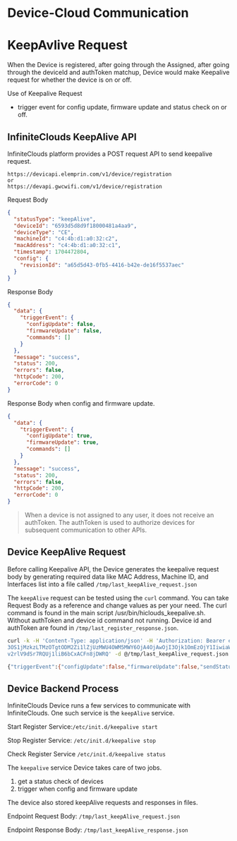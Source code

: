 # Device-Cloud Communication
# KeepAvlive Request

When the Device is registered, after going through the Assigned, after going through the deviceId and authToken matchup, Device would make Keepalive request for whether the device is on or off. 

Use of Keepalive Request

- trigger event for config update, firmware update and status check on or off.

## InfiniteClouds KeepAlive API

InfiniteClouds platform provides a POST request API to send keepalive request.

```HTTP
https://devicapi.elemprin.com/v1/device/registration 
or
https://devapi.gwcwifi.com/v1/device/registration
```
Request Body
```json
{
  "statusType": "keepAlive",
  "deviceId": "6593d5d8d9f18000481a4aa9",
  "deviceType": "CE",
  "machineId": "c4:4b:d1:a0:32:c2",
  "macAddress": "c4:4b:d1:a0:32:c1",
  "timestamp": 1704472804,
  "config": {
    "revisionId": "a65d5d43-0fb5-4416-b42e-de16f5537aec"
  }
}
```
Response Body 

```json
{
  "data": {
    "triggerEvent": {
      "configUpdate": false,
      "firmwareUpdate": false,
      "commands": []
    }
  },
  "message": "success",
  "status": 200,
  "errors": false,
  "httpCode": 200,
  "errorCode": 0
}
```
Response Body when config and firmware update. 
```json
{
  "data": {
    "triggerEvent": {
      "configUpdate": true,
      "firmwareUpdate": true,
      "commands": []
    }
  },
  "message": "success",
  "status": 200,
  "errors": false,
  "httpCode": 200,
  "errorCode": 0
}
```
> When a device is not assigned to any user, it does not receive an authToken. The authToken is used to authorize devices for subsequent communication to other APIs.

## Device KeepAlive Request
Before calling Keepalive API, the Device generates the keepalive request body by generating required data like  MAC Address, Machine ID, and Interfaces list into a file called `/tmp/last_keepAlive_request.json`

The `keepAlive` request can be tested using the `curl` command. You can take Request Body as a reference and change values as per your need.
The curl command is found in the main script /usr/bin/hiclouds_keepalive.sh. Without authToken and device id command not running. Device id and authToken are found in `/tmp/last_register_response.json`.

``` bash
curl -k -H 'Content-Type: application/json' -H 'Authorization: Bearer eyJhbGciOiJIUzUxMiJ9.eyJzdWIiOiI2NDExNmQzYWU1Mjg2NTU5MTViNmU0NWI6OmNlOjo2MGZiNDQ
3OS1jMzkzLTMzOTgtODM2Zi1lZjUzMWU4OWM5MWY6OjA4OjAwOjI3Ojk1OmEzOjY1IiwiaWF0IjoxNjc4ODgyNTA2LCJleHAiOjE2Nzg4ODYxMDZ9.SfPP8U0D6CCOTH0ZAjIKxyoGf_r9KrvmiWP_41jcV-0dKmblLYOtfa
v2rlV9dSr7RQUj1liB6bCxACFn8jDWRQ' -d @/tmp/last_keepAlive_request.json https://devapi.gwcwifi.com/v1/device/registration

{"triggerEvent":{"configUpdate":false,"firmwareUpdate":false,"sendStatus":false,"commands":null}}
```
## Device Backend Process
InfiniteClouds Device runs a few services to communicate with InfiniteClouds. One such service is the `keepAlive` service.

Start Register Service:`/etc/init.d/keepalive start`

Stop Register Service: `/etc/init.d/keepalive stop`

Check Register Service `/etc/init.d/keepalive status`

The `keepalive` service Device takes care of two jobs.
1. get a status check of devices
2. trigger when config and firmware update 

The device also stored keepAlive requests and responses in files.

Endpoint Request Body: `/tmp/last_keepAlive_request.json`

Endpoint Response Body: `/tmp/last_keepAlive_response.json`
